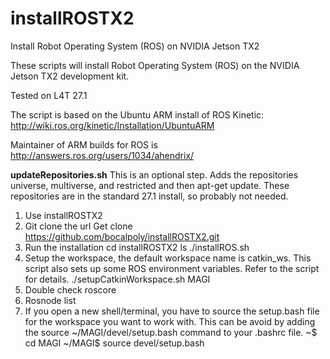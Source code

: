 # installROSTX2
Install Robot Operating System (ROS) on NVIDIA Jetson TX2

These scripts will install Robot Operating System (ROS) on the NVIDIA Jetson TX2 development kit.

Tested on L4T 27.1

The script is based on the Ubuntu ARM install of ROS Kinetic: http://wiki.ros.org/kinetic/Installation/UbuntuARM

Maintainer of ARM builds for ROS is http://answers.ros.org/users/1034/ahendrix/

<strong>updateRepositories.sh</strong>
This is an optional step. Adds the repositories universe, multiverse, and restricted and then apt-get update. These repositories are in the standard 27.1 install, so probably not needed.

1.	Use installROSTX2
2.	Git clone the url 
Get clone https://github.com/bocalpoly/installROSTX2.git
3.	Run the installation 
  cd installROSTX2 
  ls
  ./installROS.sh
4.	Setup the workspace, the default workspace name is catkin_ws. This script also sets up some ROS environment variables. Refer to the script for details.
./setupCatkinWorkspace.sh MAGI   
5.	Double check roscore
6.	Rosnode list
7. If you open a new shell/terminal, you have to source the setup.bash file for the workspace you want to work with. This can be avoid by adding the source ~/MAGI/devel/setup.bash command to your .bashrc file.
  ~$ cd MAGI
  ~/MAGI$ source devel/setup.bash
